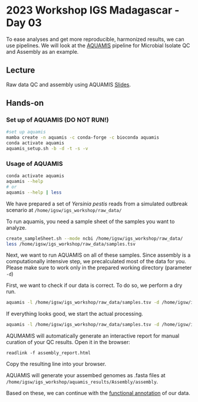 # 2023 Workshop IGS Madagascar - Day 03

To ease analyses and get more reproducible, harmonized results, we can use pipelines. We will look at the [AQUAMIS](https://gitlab.com/bfr_bioinformatics/AQUAMIS) pipeline for Microbial Isolate QC and Assembly as an example. 

## Lecture 

Raw data QC and assembly using AQUAMIS [Slides](https://docs.google.com/presentation/d/1NH_-i5VFoa5Ae0yjDqWhslQkuLy8_o_GJ_JRq_g3Yy0/edit#slide=id.p30).

## Hands-on

### Set up of AQUAMIS (DO NOT RUN!)
```bash
#set up aquamis
mamba create -n aquamis -c conda-forge -c bioconda aquamis
conda activate aquamis
aquamis_setup.sh -b -d -t -s -v

```

### Usage of AQUAMIS

```bash
conda activate aquamis
aquamis --help 
# or
aquamis --help | less
```

We have prepared a set of *Yersinia pestis* reads from a simulated outbreak scenario at `/home/igsw/igs_workshop/raw_data/`

To run aquamis, you need a sample sheet of the samples you want to analyze. 

```bash
create_sampleSheet.sh --mode ncbi /home/igsw/igs_workshop/raw_data/
less /home/igsw/igs_workshop/raw_data/samples.tsv
```

Next, we want to run AQUAMIS on all of these samples. Since assembly is a computationally intensive step, we precalculated most of the data for you. Please make sure to work only in the prepared working directory (parameter `-d`)

First, we want to check if our data is correct. To do so, we perform a dry run.
```bash
aquamis -l /home/igsw/igs_workshop/raw_data/samples.tsv -d /home/igsw/igs_workshop/aquamis_results -t 16 -n
```

If everything looks good, we start the actual processing.

```bash
aquamis -l /home/igsw/igs_workshop/raw_data/samples.tsv -d /home/igsw/igs_workshop/aquamis_results -t 16
```

AQUMAMIS will automatically generate an interactive report for manual curation of your QC results. Open it in the browser:

```
readlink -f assembly_report.html 
```
Copy the resulting line into your browser.

AQUAMIS will generate your assembed genomes as .fasta files at `/home/igsw/igs_workshop/aquamis_results/Assembly/assembly`. 

Based on these, we can continue with the [functional annotation](functionalannotation.md) of our data.